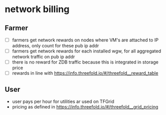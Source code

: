 # network billing

## Farmer

- [ ] farmers get network rewards on nodes where VM's are attached to IP address, only count for these pub ip addr
- [ ] farmers get network rewards for each installed wgw, for all aggregated network traffic on pub ip addr
- [ ] there is no reward for ZDB traffic because this is integrated in storage price
- [ ] rewards in line with https://info.threefold.io/#/threefold__reward_table

## User

- user pays per hour for utilities ar used on TFGrid
- pricing as defined in https://info.threefold.io/#/threefold__grid_pricing